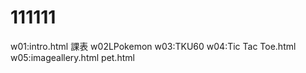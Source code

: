 # 111111
w01:intro.html
    課表
w02LPokemon
w03:TKU60
w04:Tic Tac Toe.html
w05:imageallery.html
    pet.html 
<!--stackedit_data:
eyJoaXN0b3J5IjpbMTc5NjA5NTgyNV19
-->